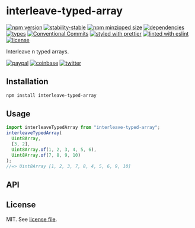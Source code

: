 # interleave-typed-array

[![npm version](https://img.shields.io/npm/v/interleave-typed-array)](https://www.npmjs.com/package/interleave-typed-array)
[![stability-stable](https://img.shields.io/badge/stability-stable-green.svg)](https://www.npmjs.com/package/interleave-typed-array)
[![npm minzipped size](https://img.shields.io/bundlephobia/minzip/interleave-typed-array)](https://www.npmjs.com/package/interleave-typed-array)
[![dependencies](https://img.shields.io/david/dmnsgn/interleave-typed-array)](https://github.com/dmnsgn/interleave-typed-array/blob/main/package.json)
[![types](https://img.shields.io/npm/types/interleave-typed-array)](https://github.com/microsoft/TypeScript)
[![Conventional Commits](https://img.shields.io/badge/Conventional%20Commits-1.0.0-fa6673.svg)](https://conventionalcommits.org)
[![styled with prettier](https://img.shields.io/badge/styled_with-Prettier-f8bc45.svg?logo=prettier)](https://github.com/prettier/prettier)
[![linted with eslint](https://img.shields.io/badge/linted_with-ES_Lint-4B32C3.svg?logo=eslint)](https://github.com/eslint/eslint)
[![license](https://img.shields.io/github/license/dmnsgn/interleave-typed-array)](https://github.com/dmnsgn/interleave-typed-array/blob/main/LICENSE.md)

Interleave n typed arrays.

[![paypal](https://img.shields.io/badge/donate-paypal-informational?logo=paypal)](https://paypal.me/dmnsgn)
[![coinbase](https://img.shields.io/badge/donate-coinbase-informational?logo=coinbase)](https://commerce.coinbase.com/checkout/56cbdf28-e323-48d8-9c98-7019e72c97f3)
[![twitter](https://img.shields.io/twitter/follow/dmnsgn?style=social)](https://twitter.com/dmnsgn)

## Installation

```bash
npm install interleave-typed-array
```

## Usage

```js
import interleaveTypedArray from "interleave-typed-array";
interleaveTypedArray(
  Uint8Array,
  [3, 2],
  Uint8Array.of(1, 2, 3, 4, 5, 6),
  Uint8Array.of(7, 8, 9, 10)
);
//=> Uint8Array [1, 2, 3, 7, 8, 4, 5, 6, 9, 10]
```

## API

<!-- api-start -->

<!-- api-end -->

## License

MIT. See [license file](https://github.com/dmnsgn/interleave-typed-array/blob/main/LICENSE.md).
